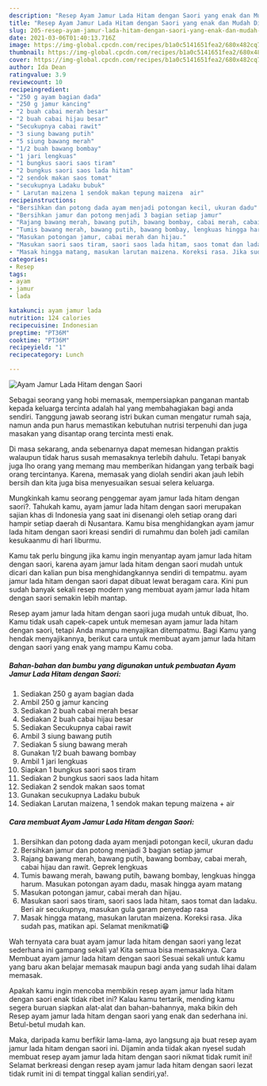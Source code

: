 ```yaml
---
description: "Resep Ayam Jamur Lada Hitam dengan Saori yang enak dan Mudah Dibuat"
title: "Resep Ayam Jamur Lada Hitam dengan Saori yang enak dan Mudah Dibuat"
slug: 205-resep-ayam-jamur-lada-hitam-dengan-saori-yang-enak-dan-mudah-dibuat
date: 2021-03-06T01:40:13.716Z
image: https://img-global.cpcdn.com/recipes/b1a0c5141651fea2/680x482cq70/ayam-jamur-lada-hitam-dengan-saori-foto-resep-utama.jpg
thumbnail: https://img-global.cpcdn.com/recipes/b1a0c5141651fea2/680x482cq70/ayam-jamur-lada-hitam-dengan-saori-foto-resep-utama.jpg
cover: https://img-global.cpcdn.com/recipes/b1a0c5141651fea2/680x482cq70/ayam-jamur-lada-hitam-dengan-saori-foto-resep-utama.jpg
author: Ida Dean
ratingvalue: 3.9
reviewcount: 10
recipeingredient:
- "250 g ayam bagian dada"
- "250 g jamur kancing"
- "2 buah cabai merah besar"
- "2 buah cabai hijau besar"
- "Secukupnya cabai rawit"
- "3 siung bawang putih"
- "5 siung bawang merah"
- "1/2 buah bawang bombay"
- "1 jari lengkuas"
- "1 bungkus saori saos tiram"
- "2 bungkus saori saos lada hitam"
- "2 sendok makan saos tomat"
- "secukupnya Ladaku bubuk"
- " Larutan maizena 1 sendok makan tepung maizena  air"
recipeinstructions:
- "Bersihkan dan potong dada ayam menjadi potongan kecil, ukuran dadu"
- "Bersihkan jamur dan potong menjadi 3 bagian setiap jamur"
- "Rajang bawang merah, bawang putih, bawang bombay, cabai merah, cabai hijau dan rawit. Geprek lengkuas"
- "Tumis bawang merah, bawang putih, bawang bombay, lengkuas hingga harum. Masukan potongan ayam dadu, masak hingga ayam matang"
- "Masukan potongan jamur, cabai merah dan hijau."
- "Masukan saori saos tiram, saori saos lada hitam, saos tomat dan ladaku. Beri air secukupnya, masukan gula garam penyedap rasa"
- "Masak hingga matang, masukan larutan maizena. Koreksi rasa. Jika sudah pas, matikan api. Selamat menikmati😁"
categories:
- Resep
tags:
- ayam
- jamur
- lada

katakunci: ayam jamur lada 
nutrition: 124 calories
recipecuisine: Indonesian
preptime: "PT36M"
cooktime: "PT36M"
recipeyield: "1"
recipecategory: Lunch

---
```



![Ayam Jamur Lada Hitam dengan Saori](https://img-global.cpcdn.com/recipes/b1a0c5141651fea2/680x482cq70/ayam-jamur-lada-hitam-dengan-saori-foto-resep-utama.jpg)

Sebagai seorang yang hobi memasak, mempersiapkan panganan mantab kepada keluarga tercinta adalah hal yang membahagiakan bagi anda sendiri. Tanggung jawab seorang istri bukan cuman mengatur rumah saja, namun anda pun harus memastikan kebutuhan nutrisi terpenuhi dan juga masakan yang disantap orang tercinta mesti enak.

Di masa  sekarang, anda sebenarnya dapat memesan hidangan praktis walaupun tidak harus susah memasaknya terlebih dahulu. Tetapi banyak juga lho orang yang memang mau memberikan hidangan yang terbaik bagi orang tercintanya. Karena, memasak yang diolah sendiri akan jauh lebih bersih dan kita juga bisa menyesuaikan sesuai selera keluarga. 



Mungkinkah kamu seorang penggemar ayam jamur lada hitam dengan saori?. Tahukah kamu, ayam jamur lada hitam dengan saori merupakan sajian khas di Indonesia yang saat ini disenangi oleh setiap orang dari hampir setiap daerah di Nusantara. Kamu bisa menghidangkan ayam jamur lada hitam dengan saori kreasi sendiri di rumahmu dan boleh jadi camilan kesukaanmu di hari liburmu.

Kamu tak perlu bingung jika kamu ingin menyantap ayam jamur lada hitam dengan saori, karena ayam jamur lada hitam dengan saori mudah untuk dicari dan kalian pun bisa menghidangkannya sendiri di tempatmu. ayam jamur lada hitam dengan saori dapat dibuat lewat beragam cara. Kini pun sudah banyak sekali resep modern yang membuat ayam jamur lada hitam dengan saori semakin lebih mantap.

Resep ayam jamur lada hitam dengan saori juga mudah untuk dibuat, lho. Kamu tidak usah capek-capek untuk memesan ayam jamur lada hitam dengan saori, tetapi Anda mampu menyajikan ditempatmu. Bagi Kamu yang hendak menyajikannya, berikut cara untuk membuat ayam jamur lada hitam dengan saori yang enak yang mampu Kamu coba.

<!--inarticleads1-->

##### Bahan-bahan dan bumbu yang digunakan untuk pembuatan Ayam Jamur Lada Hitam dengan Saori:

1. Sediakan 250 g ayam bagian dada
1. Ambil 250 g jamur kancing
1. Sediakan 2 buah cabai merah besar
1. Sediakan 2 buah cabai hijau besar
1. Sediakan Secukupnya cabai rawit
1. Ambil 3 siung bawang putih
1. Sediakan 5 siung bawang merah
1. Gunakan 1/2 buah bawang bombay
1. Ambil 1 jari lengkuas
1. Siapkan 1 bungkus saori saos tiram
1. Sediakan 2 bungkus saori saos lada hitam
1. Sediakan 2 sendok makan saos tomat
1. Gunakan secukupnya Ladaku bubuk
1. Sediakan  Larutan maizena, 1 sendok makan tepung maizena + air




<!--inarticleads2-->

##### Cara membuat Ayam Jamur Lada Hitam dengan Saori:

1. Bersihkan dan potong dada ayam menjadi potongan kecil, ukuran dadu
1. Bersihkan jamur dan potong menjadi 3 bagian setiap jamur
1. Rajang bawang merah, bawang putih, bawang bombay, cabai merah, cabai hijau dan rawit. Geprek lengkuas
1. Tumis bawang merah, bawang putih, bawang bombay, lengkuas hingga harum. Masukan potongan ayam dadu, masak hingga ayam matang
1. Masukan potongan jamur, cabai merah dan hijau.
1. Masukan saori saos tiram, saori saos lada hitam, saos tomat dan ladaku. Beri air secukupnya, masukan gula garam penyedap rasa
1. Masak hingga matang, masukan larutan maizena. Koreksi rasa. Jika sudah pas, matikan api. Selamat menikmati😁




Wah ternyata cara buat ayam jamur lada hitam dengan saori yang lezat sederhana ini gampang sekali ya! Kita semua bisa memasaknya. Cara Membuat ayam jamur lada hitam dengan saori Sesuai sekali untuk kamu yang baru akan belajar memasak maupun bagi anda yang sudah lihai dalam memasak.

Apakah kamu ingin mencoba membikin resep ayam jamur lada hitam dengan saori enak tidak ribet ini? Kalau kamu tertarik, mending kamu segera buruan siapkan alat-alat dan bahan-bahannya, maka bikin deh Resep ayam jamur lada hitam dengan saori yang enak dan sederhana ini. Betul-betul mudah kan. 

Maka, daripada kamu berfikir lama-lama, ayo langsung aja buat resep ayam jamur lada hitam dengan saori ini. Dijamin anda tiidak akan nyesel sudah membuat resep ayam jamur lada hitam dengan saori nikmat tidak rumit ini! Selamat berkreasi dengan resep ayam jamur lada hitam dengan saori lezat tidak rumit ini di tempat tinggal kalian sendiri,ya!.

